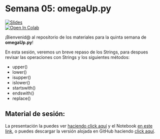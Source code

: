 
# Semana 05: omegaUp.py

[![Slides](https://img.shields.io/badge/Slides-Google%20Slides-tomato)](https://docs.google.com/presentation/d/e/2PACX-1vQC_PUJe1xs84lcbaVQx8MR8psJTHkN8Jeh2ToeaHdkUh_Z1frryExkDY9f5KhQs8hQd50DEI7hNXtE/pub?start=true&loop=false&delayms=3000)<br>
 [![Open In Colab](https://colab.research.google.com/assets/colab-badge.svg)](https://colab.research.google.com/github/futurelabmx/omegaUp.py/blob/master/Semana%2005/Strings_operations_git.ipynb)

¡Bienvenid@ al repositorio de los materiales para la quinta semana de **omegaUp.py**!

En esta sesión, veremos un breve repaso de los Strings, para despues revisar las operaciones con Strings y los siguientes métodos:

 - upper()
 - lower()
 - isupper()
 - islower()
 - startswith()
 - endswith()
 - replace()
 

## Material de sesión:

La presentación la puedes ver [haciendo click aquí](https://docs.google.com/presentation/d/e/2PACX-1vQC_PUJe1xs84lcbaVQx8MR8psJTHkN8Jeh2ToeaHdkUh_Z1frryExkDY9f5KhQs8hQd50DEI7hNXtE/pub?start=true&loop=false&delayms=3000) y el Notebook [en este link](https://colab.research.google.com/github/futurelabmx/omegaUp.py/blob/master/Semana%2005/Strings_operations_git.ipynb), o puedes descargar la versión alojada en GitHub haciendo [click aquí](https://colab.research.google.com/github/futurelabmx/omegaUp.py/blob/master/Semana%2005/Strings_operations_git.ipynb).  
